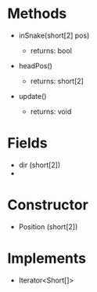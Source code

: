 # Methods

- inSnake(short[2] pos)
    - returns: bool

- headPos()
    - returns: short[2]

- update()
    - returns: void


# Fields

- dir (short[2])
- 

# Constructor

- Position (short[2])

# Implements

- Iterator<Short[]>